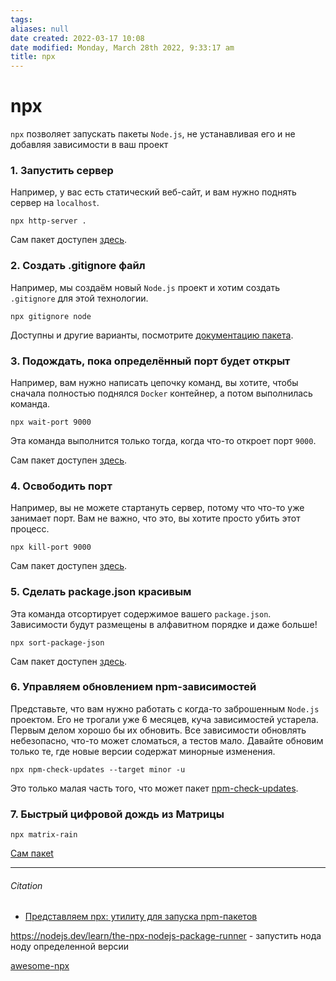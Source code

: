 ```yaml
---
tags: 
aliases: null
date created: 2022-03-17 10:08
date modified: Monday, March 28th 2022, 9:33:17 am
title: npx
---
```


# npx

`npx` позволяет запускать пакеты `Node.js`, не устанавливая его и не добавляя зависимости в ваш проект

### 1. Запустить сервер

Например, у вас есть статический веб-сайт, и вам нужно поднять сервер на `localhost`.

```clike
npx http-server .
```

Сам пакет доступен [здесь](https://github.com/http-party/http-server).

### 2. Создать .gitignore файл

Например, мы создаём новый `Node.js` проект и хотим создать `.gitignore` для этой технологии.

```clike
npx gitignore node
```

Доступны и другие варианты, посмотрите [документацию пакета](https://github.com/msfeldstein/gitignore).

### 3. Подождать, пока определённый порт будет открыт

Например, вам нужно написать цепочку команд, вы хотите, чтобы сначала полностью поднялся `Docker` контейнер, а потом выполнилась команда.

```clike
npx wait-port 9000
```

Эта команда выполнится только тогда, когда что-то откроет порт `9000`.

Сам пакет доступен [здесь](https://github.com/dwmkerr/wait-port).

### 4. Освободить порт

Например, вы не можете стартануть сервер, потому что что-то уже занимает порт. Вам не важно, что это, вы хотите просто убить этот процесс.

```clike
npx kill-port 9000
```

Сам пакет доступен [здесь](https://github.com/tiaanduplessis/kill-port).

### 5. Сделать package.json красивым

Эта команда отсортирует содержимое вашего `package.json`. Зависимости будут размещены в алфавитном порядке и даже больше!

```clike
npx sort-package-json
```

Сам пакет доступен [здесь](https://github.com/keithamus/sort-package-json).

### 6. Управляем обновлением npm-зависимостей

Представьте, что вам нужно работать с когда-то заброшенным `Node.js` проектом. Его не трогали уже 6 месяцев, куча зависимостей устарела. Первым делом хорошо бы их обновить. Все зависимости обновлять небезопасно, что-то может сломаться, а тестов мало. Давайте обновим только те, где новые версии содержат минорные изменения.

```clike
npx npm-check-updates --target minor -u
```

Это только малая часть того, что может пакет [npm-check-updates](https://github.com/raineorshine/npm-check-updates).

### 7. Быстрый цифровой дождь из Матрицы

```clike
npx matrix-rain
```

[Сам пакеt](https://github.com/nojvek/matrix-rain)

---

###### Citation

- [Представляем npx: утилиту для запуска npm-пакетов](https://medium.com/devschacht/introducing-npx-an-npm-package-runner-a72a658cd9e6)

https://nodejs.dev/learn/the-npx-nodejs-package-runner - запустить нода ноду определенной версии

[awesome-npx](https://github.com/junosuarez/awesome-npx)
